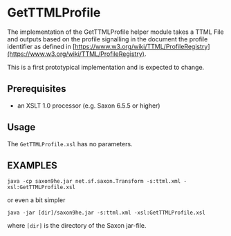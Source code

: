 # GetTTMLProfile
The implementation of the GetTTMLProfile helper module takes a TTML File
and outputs based on the profile signalling in the document the profile
identifier as defined in [https://www.w3.org/wiki/TTML/ProfileRegistry](https://www.w3.org/wiki/TTML/ProfileRegistry).

This is a first prototypical implementation and is expected to change.

## Prerequisites
- an XSLT 1.0 processor (e.g. Saxon 6.5.5 or higher)

## Usage
The `GetTTMLProfile.xsl` has no parameters.


## EXAMPLES

    java -cp saxon9he.jar net.sf.saxon.Transform -s:ttml.xml -xsl:GetTTMLProfile.xsl

or even a bit simpler

    java -jar [dir]/saxon9he.jar -s:ttml.xml -xsl:GetTTMLProfile.xsl

where `[dir]` is the directory of the Saxon jar-file.
